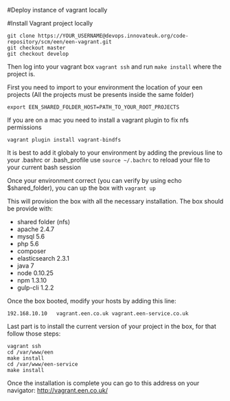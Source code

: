 
#Deploy instance of vagrant locally

#Install Vagrant project locally
```
git clone https://YOUR_USERNAME@devops.innovateuk.org/code-repository/scm/een/een-vagrant.git
git checkout master
git checkout develop
```

Then log into your vagrant box `vagrant ssh` and run `make install` where the project is.


First you need to import to your environment the location of your een projects (All the projects must be presents inside the same folder)
```
export EEN_SHARED_FOLDER_HOST=PATH_TO_YOUR_ROOT_PROJECTS
```

If you are on a mac you need to install a vagrant plugin to fix nfs permissions
```
vagrant plugin install vagrant-bindfs
```

It is best to add it globaly to your environment by adding the previous line to your .bashrc or .bash_profile
use `source ~/.bachrc` to reload your file to your current bash session

Once your environment correct (you can verify by using echo $shared_folder), you can up the box with `vagrant up`

This will provision the box with all the necessary installation.
The box should be provide with:
- shared folder (nfs)
- apache 2.4.7
- mysql 5.6
- php 5.6
- composer
- elasticsearch 2.3.1
- java 7
- node 0.10.25
- npm 1.3.10
- gulp-cli 1.2.2

Once the box booted, modify your hosts by adding this line:
```
192.168.10.10   vagrant.een.co.uk vagrant.een-service.co.uk
```

Last part is to install the current version of your project in the box, for that follow those steps:
```
vagrant ssh
cd /var/www/een
make install
cd /var/www/een-service
make install
```

Once the installation is complete you can go to this address on your navigator:
http://vagrant.een.co.uk/